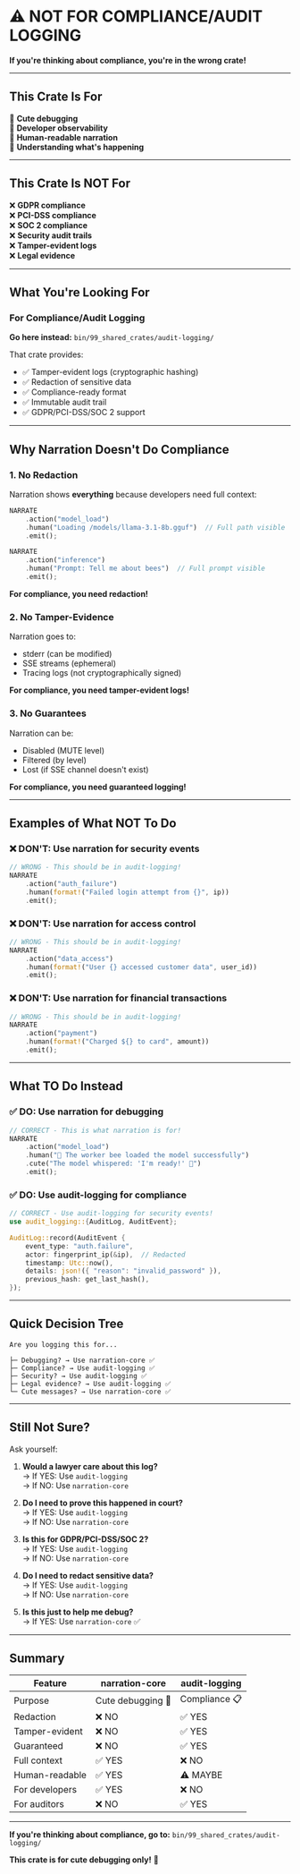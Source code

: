 # ⚠️ NOT FOR COMPLIANCE/AUDIT LOGGING

**If you're thinking about compliance, you're in the wrong crate!**

---

## This Crate Is For

🐝 **Cute debugging**  
🐛 **Developer observability**  
🎀 **Human-readable narration**  
💬 **Understanding what's happening**  

---

## This Crate Is NOT For

❌ **GDPR compliance**  
❌ **PCI-DSS compliance**  
❌ **SOC 2 compliance**  
❌ **Security audit trails**  
❌ **Tamper-evident logs**  
❌ **Legal evidence**  

---

## What You're Looking For

### For Compliance/Audit Logging

**Go here instead:** `bin/99_shared_crates/audit-logging/`

That crate provides:
- ✅ Tamper-evident logs (cryptographic hashing)
- ✅ Redaction of sensitive data
- ✅ Compliance-ready format
- ✅ Immutable audit trail
- ✅ GDPR/PCI-DSS/SOC 2 support

---

## Why Narration Doesn't Do Compliance

### 1. No Redaction

Narration shows **everything** because developers need full context:

```rust
NARRATE
    .action("model_load")
    .human("Loading /models/llama-3.1-8b.gguf")  // Full path visible
    .emit();

NARRATE
    .action("inference")
    .human("Prompt: Tell me about bees")  // Full prompt visible
    .emit();
```

**For compliance, you need redaction!**

### 2. No Tamper-Evidence

Narration goes to:
- stderr (can be modified)
- SSE streams (ephemeral)
- Tracing logs (not cryptographically signed)

**For compliance, you need tamper-evident logs!**

### 3. No Guarantees

Narration can be:
- Disabled (MUTE level)
- Filtered (by level)
- Lost (if SSE channel doesn't exist)

**For compliance, you need guaranteed logging!**

---

## Examples of What NOT To Do

### ❌ DON'T: Use narration for security events

```rust
// WRONG - This should be in audit-logging!
NARRATE
    .action("auth_failure")
    .human(format!("Failed login attempt from {}", ip))
    .emit();
```

### ❌ DON'T: Use narration for access control

```rust
// WRONG - This should be in audit-logging!
NARRATE
    .action("data_access")
    .human(format!("User {} accessed customer data", user_id))
    .emit();
```

### ❌ DON'T: Use narration for financial transactions

```rust
// WRONG - This should be in audit-logging!
NARRATE
    .action("payment")
    .human(format!("Charged ${} to card", amount))
    .emit();
```

---

## What TO Do Instead

### ✅ DO: Use narration for debugging

```rust
// CORRECT - This is what narration is for!
NARRATE
    .action("model_load")
    .human("🐝 The worker bee loaded the model successfully")
    .cute("The model whispered: 'I'm ready!' 🎀")
    .emit();
```

### ✅ DO: Use audit-logging for compliance

```rust
// CORRECT - Use audit-logging for security events!
use audit_logging::{AuditLog, AuditEvent};

AuditLog::record(AuditEvent {
    event_type: "auth.failure",
    actor: fingerprint_ip(&ip),  // Redacted
    timestamp: Utc::now(),
    details: json!({ "reason": "invalid_password" }),
    previous_hash: get_last_hash(),
});
```

---

## Quick Decision Tree

```
Are you logging this for...

├─ Debugging? → Use narration-core ✅
├─ Compliance? → Use audit-logging ✅
├─ Security? → Use audit-logging ✅
├─ Legal evidence? → Use audit-logging ✅
└─ Cute messages? → Use narration-core ✅
```

---

## Still Not Sure?

Ask yourself:

1. **Would a lawyer care about this log?**  
   → If YES: Use `audit-logging`  
   → If NO: Use `narration-core`

2. **Do I need to prove this happened in court?**  
   → If YES: Use `audit-logging`  
   → If NO: Use `narration-core`

3. **Is this for GDPR/PCI-DSS/SOC 2?**  
   → If YES: Use `audit-logging`  
   → If NO: Use `narration-core`

4. **Do I need to redact sensitive data?**  
   → If YES: Use `audit-logging`  
   → If NO: Use `narration-core`

5. **Is this just to help me debug?**  
   → If YES: Use `narration-core` ✅

---

## Summary

| Feature | narration-core | audit-logging |
|---------|----------------|---------------|
| Purpose | Cute debugging 🐝 | Compliance 📋 |
| Redaction | ❌ NO | ✅ YES |
| Tamper-evident | ❌ NO | ✅ YES |
| Guaranteed | ❌ NO | ✅ YES |
| Full context | ✅ YES | ❌ NO |
| Human-readable | ✅ YES | ⚠️ MAYBE |
| For developers | ✅ YES | ❌ NO |
| For auditors | ❌ NO | ✅ YES |

---

**If you're thinking about compliance, go to:** `bin/99_shared_crates/audit-logging/`

**This crate is for cute debugging only!** 🐝
